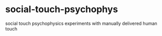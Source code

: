 # social-touch-psychophys
social touch psychophysics experiments with manually delivered human touch
